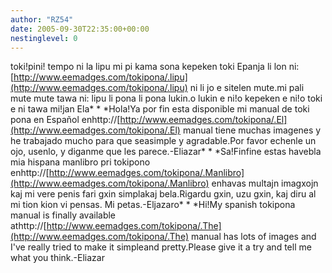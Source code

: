```yaml
---
author: "RZ54"
date: 2005-09-30T22:35:00+00:00
nestinglevel: 0
---
```

toki!pini! tempo ni la lipu mi pi kama sona kepeken toki Epanja li lon ni:[http://www.eemadges.com/tokipona/.lipu](http://www.eemadges.com/tokipona/.lipu) ni li jo e sitelen mute.mi pali mute mute tawa ni: lipu li pona li pona lukin.o lukin e ni!o kepeken e ni!o toki e ni tawa mi!jan Ela\* \* \*Hola!Ya por fin esta disponible mi manual de toki pona en Español enhttp://[http://www.eemadges.com/tokipona/.El](http://www.eemadges.com/tokipona/.El) manual tiene muchas imagenes y he trabajado mucho para que seasimple y agradable.Por favor echenle un ojo, usenlo, y diganme que les parece.-Eliazar\* \* \*Sa!Finfine estas havebla mia hispana manlibro pri tokipono enhttp://[http://www.eemadges.com/tokipona/.Manlibro](http://www.eemadges.com/tokipona/.Manlibro) enhavas multajn imagxojn kaj mi vere penis fari gxin simplakaj bela.Rigardu gxin, uzu gxin, kaj diru al mi tion kion vi pensas. Mi petas.-Eljazaro\* \* \*Hi!My spanish tokipona manual is finally available athttp://[http://www.eemadges.com/tokipona/.The](http://www.eemadges.com/tokipona/.The) manual has lots of images and I've really tried to make it simpleand pretty.Please give it a try and tell me what you think.-Eliazar